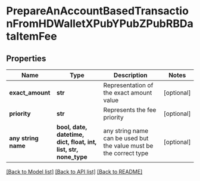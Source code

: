 # PrepareAnAccountBasedTransactionFromHDWalletXPubYPubZPubRBDataItemFee


## Properties
Name | Type | Description | Notes
------------ | ------------- | ------------- | -------------
**exact_amount** | **str** | Representation of the exact amount value | [optional] 
**priority** | **str** | Represents the fee priority | [optional] 
**any string name** | **bool, date, datetime, dict, float, int, list, str, none_type** | any string name can be used but the value must be the correct type | [optional]

[[Back to Model list]](../README.md#documentation-for-models) [[Back to API list]](../README.md#documentation-for-api-endpoints) [[Back to README]](../README.md)


